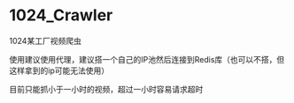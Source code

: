 # 1024_Crawler
1024某工厂视频爬虫

使用建议使用代理，建议搭一个自己的IP池然后连接到Redis库（也可以不搭，但这样拿到的ip可能无法使用）

目前只能抓小于一小时的视频，超过一小时容易请求超时
